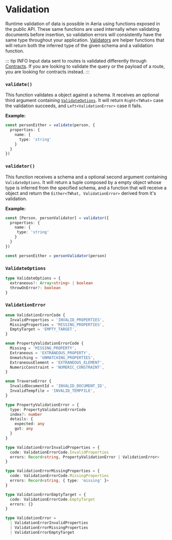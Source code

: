 # Validation

Runtime validation of data is possible in Aeria using functions exposed in the public API. These same functions are used internally when validating documents before insertion, so validation errors will consistently have the same type throughout your application. [Validators](#validator) are helper functions that will return both the inferred type of the given schema and a validation function.

::: tip INFO
Input data sent to routes is validated differently through [Contracts](/aeria/contracts). If you are looking to validate the query or the payload of a route, you are looking for contracts instead.
:::


### `validate()`

This function validates a object against a schema. It receives an optional third argument containing [`ValidateOptions`](#validateoptions). It will return `Right<TWhat>` case the validation succeeds, and `Left<ValidationError>` case it fails.

**Example:**

```typescript
const personEither = validate(person, {
  properties: {
    name: {
      type: 'string'
    }
  }
})
```

### `validator()`

This function receives a schema and a optional second argument containing `ValidateOptions`. It will return a tuple composed by a empty object whose type is inferred from the specified schema, and a function that will receive a object and return the `Either<TWhat, ValidationError>` derived from it's validation.

**Example:**

```typescript
const [Person, personValidator] = validator({
  properties: {
    name: {
     type: 'string'
    }
  }
})

const personEither = personValidator(person)
```

### `ValidateOptions`

```typescript
type ValidateOptions = {
  extraneous?: Array<string> | boolean
  throwOnError?: boolean
}
```

### `ValidationError`

```typescript
enum ValidationErrorCode {
  InvalidProperties = 'INVALID_PROPERTIES',
  MissingProperties = 'MISSING_PROPERTIES',
  EmptyTarget = 'EMPTY_TARGET',
}

enum PropertyValidationErrorCode {
  Missing = 'MISSING_PROPERTY',
  Extraneous = 'EXTRANEOUS_PROPERTY',
  Unmatching = 'UNMATCHING_PROPERTIES',
  ExtraneousElement = 'EXTRANEOUS_ELEMENT',
  NumericConstraint = 'NUMERIC_CONSTRAINT',
}

enum TraverseError {
  InvalidDocumentId = 'INVALID_DOCUMENT_ID',
  InvalidTempfile = 'INVALID_TEMPFILE',
}

type PropertyValidationError = {
  type: PropertyValidationErrorCode
  index?: number
  details: {
    expected: any
    got: any
  }
}

type ValidationErrorInvalidProperties = {
  code: ValidationErrorCode.InvalidProperties
  errors: Record<string, PropertyValidationError | ValidationError>
}

type ValidationErrorMissingProperties = {
  code: ValidationErrorCode.MissingProperties
  errors: Record<string, { type: 'missing' }>
}

type ValidationErrorEmptyTarget = {
  code: ValidationErrorCode.EmptyTarget
  errors: {}
}

type ValidationError =
  | ValidationErrorInvalidProperties
  | ValidationErrorMissingProperties
  | ValidationErrorEmptyTarget

```

